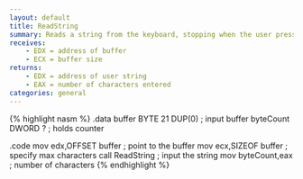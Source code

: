 ```yaml
---
layout: default
title: ReadString
summary: Reads a string from the keyboard, stopping when the user presses the Enter key.
receives: 
    - EDX = address of buffer
    - ECX = buffer size
returns: 
    - EDX = address of user string
    - EAX = number of characters entered
categories: general
---
```

{% highlight nasm %}
.data
buffer    BYTE 21 DUP(0) ; input buffer
byteCount DWORD ?        ; holds counter

.code
mov  edx,OFFSET buffer   ; point to the buffer
mov  ecx,SIZEOF buffer   ; specify max characters
call ReadString          ; input the string
mov  byteCount,eax       ; number of characters
{% endhighlight %}